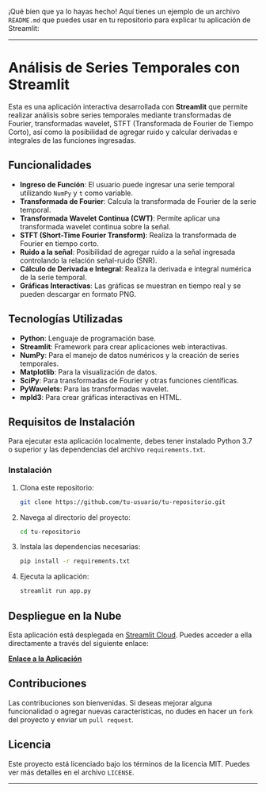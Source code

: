 ¡Qué bien que ya lo hayas hecho! Aquí tienes un ejemplo de un archivo `README.md` que puedes usar en tu repositorio para explicar tu aplicación de Streamlit:

---

# Análisis de Series Temporales con Streamlit

Esta es una aplicación interactiva desarrollada con **Streamlit** que permite realizar análisis sobre series temporales mediante transformadas de Fourier, transformadas wavelet, STFT (Transformada de Fourier de Tiempo Corto), así como la posibilidad de agregar ruido y calcular derivadas e integrales de las funciones ingresadas.

## Funcionalidades

- **Ingreso de Función**: El usuario puede ingresar una serie temporal utilizando `NumPy` y `t` como variable.
- **Transformada de Fourier**: Calcula la transformada de Fourier de la serie temporal.
- **Transformada Wavelet Continua (CWT)**: Permite aplicar una transformada wavelet continua sobre la señal.
- **STFT (Short-Time Fourier Transform)**: Realiza la transformada de Fourier en tiempo corto.
- **Ruido a la señal**: Posibilidad de agregar ruido a la señal ingresada controlando la relación señal-ruido (SNR).
- **Cálculo de Derivada e Integral**: Realiza la derivada e integral numérica de la serie temporal.
- **Gráficas Interactivas**: Las gráficas se muestran en tiempo real y se pueden descargar en formato PNG.

## Tecnologías Utilizadas

- **Python**: Lenguaje de programación base.
- **Streamlit**: Framework para crear aplicaciones web interactivas.
- **NumPy**: Para el manejo de datos numéricos y la creación de series temporales.
- **Matplotlib**: Para la visualización de datos.
- **SciPy**: Para transformadas de Fourier y otras funciones científicas.
- **PyWavelets**: Para las transformadas wavelet.
- **mpld3**: Para crear gráficas interactivas en HTML.

## Requisitos de Instalación

Para ejecutar esta aplicación localmente, debes tener instalado Python 3.7 o superior y las dependencias del archivo `requirements.txt`.

### Instalación

1. Clona este repositorio:
   ```bash
   git clone https://github.com/tu-usuario/tu-repositorio.git
   ```
2. Navega al directorio del proyecto:
   ```bash
   cd tu-repositorio
   ```
3. Instala las dependencias necesarias:
   ```bash
   pip install -r requirements.txt
   ```
4. Ejecuta la aplicación:
   ```bash
   streamlit run app.py
   ```

## Despliegue en la Nube

Esta aplicación está desplegada en [Streamlit Cloud](https://streamlit.io/cloud). Puedes acceder a ella directamente a través del siguiente enlace:

[**Enlace a la Aplicación**](https://time-series-analysis-rgtthkifns5vfzxp8feg6p.streamlit.app/)

## Contribuciones

Las contribuciones son bienvenidas. Si deseas mejorar alguna funcionalidad o agregar nuevas características, no dudes en hacer un `fork` del proyecto y enviar un `pull request`.

## Licencia

Este proyecto está licenciado bajo los términos de la licencia MIT. Puedes ver más detalles en el archivo `LICENSE`.

---

